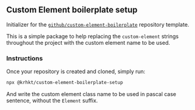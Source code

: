 ## Custom Element boilerplate setup

Initializer for the [`github/custom-element-boilerplate`](https://github.com/github/custom-element-boilerplate) repository template.

This is a simple package to help replacing the `custom-element` strings throughout the project with the custom element name to be used.

### Instructions

Once your repository is created and cloned, simply run:

```sh
npx @krhkt/custom-element-boilerplate-setup
```

And write the custom element class name to be used in pascal case sentence, without the `Element` suffix.



